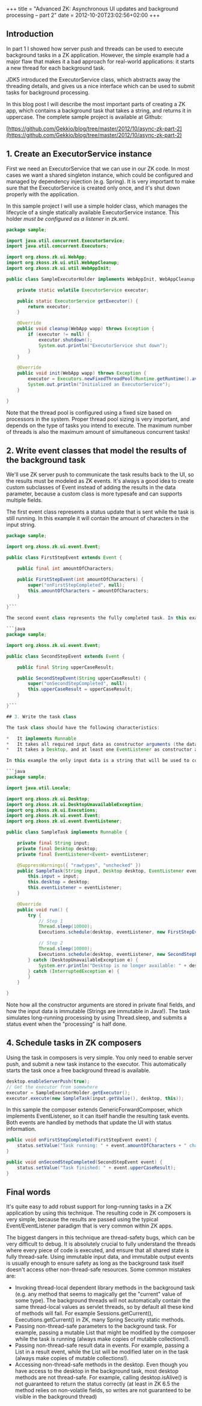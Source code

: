 +++
title = "Advanced ZK: Asynchronous UI updates and background processing – part 2"
date = 2012-10-20T23:02:56+02:00
+++

## Introduction

In part 1 I showed how server push and threads can be used to execute background tasks in a ZK application. However, the simple example had a major flaw that makes it a bad approach for real-world applications: it starts a new thread for each background task.

JDK5 introduced the ExecutorService class, which abstracts away the threading details, and gives us a nice interface which can be used to submit tasks for background processing.

In this blog post I will describe the most important parts of creating a ZK app, which contains a background task that takes a string, and returns it in uppercase. The complete sample project is available at Github:

[https://github.com/Gekkio/blog/tree/master/2012/10/async-zk-part-2](https://github.com/Gekkio/blog/tree/master/2012/10/async-zk-part-2)

## 1. Create an ExecutorService instance

First we need an ExecutorService that we can use in our ZK code. In most cases we want a shared singleton instance, which could be configured and managed by dependency injection (e.g. Spring). It is very important to make sure that the ExecutorService is created only once, and it's shut down properly with the application.

In this sample project I will use a simple holder class, which manages the lifecycle of a single statically available ExecutorService instance. This holder _must be configured as a listener_ in zk.xml.

```java
package sample;

import java.util.concurrent.ExecutorService;
import java.util.concurrent.Executors;

import org.zkoss.zk.ui.WebApp;
import org.zkoss.zk.ui.util.WebAppCleanup;
import org.zkoss.zk.ui.util.WebAppInit;

public class SampleExecutorHolder implements WebAppInit, WebAppCleanup {

    private static volatile ExecutorService executor;

    public static ExecutorService getExecutor() {
        return executor;
    }

    @Override
    public void cleanup(WebApp wapp) throws Exception {
        if (executor != null) {
            executor.shutdown();
            System.out.println("ExecutorService shut down");
        }
    }

    @Override
    public void init(WebApp wapp) throws Exception {
        executor = Executors.newFixedThreadPool(Runtime.getRuntime().availableProcessors());
        System.out.println("Initialized an ExecutorService");
    }

}
```

Note that the thread pool is configured using a fixed size based on processors in the system. Proper thread pool sizing is very important, and depends on the type of tasks you intend to execute. The maximum number of threads is also the maximum amount of simultaneous concurrent tasks!

## 2. Write event classes that model the results of the background task

We'll use ZK server push to communicate the task results back to the UI, so the results must be modeled as ZK events. It's always a good idea to create custom subclasses of Event instead of adding the results in the data parameter, because a custom class is more typesafe and can supports multiple fields.

The first event class represents a status update that is sent while the task is still running. In this example it will contain the amount of characters in the input string.

```java
package sample;

import org.zkoss.zk.ui.event.Event;

public class FirstStepEvent extends Event {

    public final int amountOfCharacters;

    public FirstStepEvent(int amountOfCharacters) {
        super("onFirstStepCompleted", null);
        this.amountOfCharacters = amountOfCharacters;
    }

}```

The second event class represents the fully completed task. In this example it contains the input string in upper case.

```java
package sample;

import org.zkoss.zk.ui.event.Event;

public class SecondStepEvent extends Event {

    public final String upperCaseResult;

    public SecondStepEvent(String upperCaseResult) {
        super("onSecondStepCompleted", null);
        this.upperCaseResult = upperCaseResult;
    }

}```

## 3. Write the task class

The task class should have the following characteristics:

*   It implements Runnable
*   It takes all required input data as constructor arguments (the data should be immutable if possible!). This input data must be thread-safe, and generally should not include any ZK-related stuff (no components, sessions, etc.). For example, if you want to use a Textbox value as input, read the value in advance and _don't pass the Textbox itself as an argument_.
*   It takes a Desktop, and at least one EventListener as constructor arguments. They are needed for sending the results back to the UI

In this example the only input data is a string that will be used to compute the task results.

```java
package sample;

import java.util.Locale;

import org.zkoss.zk.ui.Desktop;
import org.zkoss.zk.ui.DesktopUnavailableException;
import org.zkoss.zk.ui.Executions;
import org.zkoss.zk.ui.event.Event;
import org.zkoss.zk.ui.event.EventListener;

public class SampleTask implements Runnable {

    private final String input;
    private final Desktop desktop;
    private final EventListener<Event> eventListener;

    @SuppressWarnings({ "rawtypes", "unchecked" })
    public SampleTask(String input, Desktop desktop, EventListener eventListener) {
        this.input = input;
        this.desktop = desktop;
        this.eventListener = eventListener;
    }

    @Override
    public void run() {
        try {
            // Step 1
            Thread.sleep(10000);
            Executions.schedule(desktop, eventListener, new FirstStepEvent(input.length()));

            // Step 2
            Thread.sleep(10000);
            Executions.schedule(desktop, eventListener, new SecondStepEvent(input.toUpperCase(Locale.ENGLISH)));
        } catch (DesktopUnavailableException e) {
            System.err.println("Desktop is no longer available: " + desktop);
        } catch (InterruptedException e) {
        }
    }

}
```

Note how all the constructor arguments are stored in private final fields, and how the input data is immutable (Strings are immutable in Java!). The task simulates long-running processing by using Thread.sleep, and submits a status event when the "processing" is half done.

## 4. Schedule tasks in ZK composers

Using the task in composers is very simple. You only need to enable server push, and submit a new task instance to the executor. This automatically starts the task once a free background thread is available.

```java
desktop.enableServerPush(true);
// Get the executor from somewhere
executor = SampleExecutorHolder.getExecutor();
executor.execute(new SampleTask(input.getValue(), desktop, this));
```

In this sample the composer extends GenericForwardComposer, which implements EventListener, so it can itself handle the resulting task events. Both events are handled by methods that update the UI with status information.

```java
public void onFirstStepCompleted(FirstStepEvent event) {
    status.setValue("Task running: " + event.amountOfCharacters + " characters in input");
}

public void onSecondStepCompleted(SecondStepEvent event) {
    status.setValue("Task finished: " + event.upperCaseResult);
}
```

## Final words

It's quite easy to add robust support for long-running tasks in a ZK application by using this technique. The resulting code in ZK composers is very simple, because the results are passed using the typical Event/EventListener paradigm that is very common within ZK apps.

The biggest dangers in this technique are thread-safety bugs, which can be very difficult to debug. It is absolutely crucial to fully understand the threads where every piece of code is executed, and ensure that all shared state is fully thread-safe. Using immutable input data, and immutable output events is usually enough to ensure safety as long as the background task itself doesn't access other non-thread-safe resources. Some common mistakes are:

*   Invoking thread-local dependent library methods in the background task (e.g. any method that seems to magically get the "current" value of some type). The background threads will not automatically contain the same thread-local values as servlet threads, so by default all these kind of methods will fail. For example Sessions.getCurrent(), Executions.getCurrent() in ZK, many Spring Security static methods.
*   Passing non-thread-safe parameters to the background task. For example, passing a mutable List that might be modified by the composer while the task is running (always make copies of mutable collections!).
*   Passing non-thread-safe result data in events. For example, passing a List in a result event, while the List will be modified later on in the task (always make copies of mutable collections!).
*   Accessing non-thread-safe methods in the desktop. Even though you have access to the desktop in the background task, most desktop methods are not thread-safe. For example, calling desktop.isAlive() is not guaranteed to return the status correctly (at least in ZK 6.5 the method relies on non-volatile fields, so writes are not guaranteed to be visible in the background thread)
